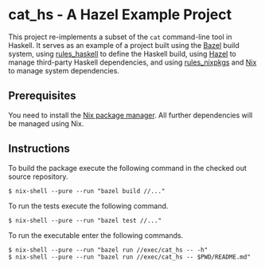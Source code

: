 # cat_hs - A Hazel Example Project

This project re-implements a subset of the `cat` command-line tool in Haskell.
It serves as an example of a project built using the [Bazel][bazel] build
system, using [rules_haskell][rules_haskell] to define the Haskell build, using
[Hazel][hazel] to manage third-party Haskell dependencies, and using
[rules_nixpkgs][rules_nixpkgs] and [Nix][nix] to manage system dependencies.

[bazel]: https://bazel.build/
[rules_haskell]: https://haskell.build/
[hazel]: https://github.com/FormationAI/hazel
[rules_nixpkgs]: https://github.com/tweag/rules_nixpkgs
[nix]: https://nixos.org/nix/

## Prerequisites

You need to install the [Nix package manager][nix]. All further dependencies
will be managed using Nix.

## Instructions

To build the package execute the following command in the checked out source
repository.

```
$ nix-shell --pure --run "bazel build //..."
```

To run the tests execute the following command.

```
$ nix-shell --pure --run "bazel test //..."
```

To run the executable enter the following commands.

```
$ nix-shell --pure --run "bazel run //exec/cat_hs -- -h"
$ nix-shell --pure --run "bazel run //exec/cat_hs -- $PWD/README.md"
```
